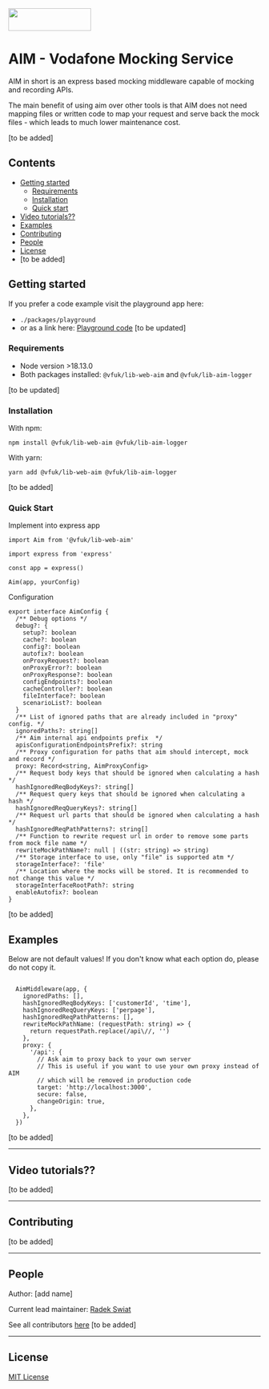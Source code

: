 <div markdown="1">
  <img width="165px" height="45px" src="https://upload.wikimedia.org/wikipedia/en/thumb/c/cc/Vodafone_2017_logo.svg/1280px-Vodafone_2017_logo.svg.png">
</div>

# AIM - Vodafone Mocking Service 

AIM in short is an express based mocking middleware capable of mocking and recording APIs.

The main benefit of using aim over other tools is that AIM does not need mapping files or written code to map your request and serve back the mock files - which leads to much lower maintenance cost.

[to be added]

## Contents

- [Getting started]()
  - [Requirements]()
  - [Installation]()
  - [Quick start]()
- [Video tutorials??]()
- [Examples]()
- [Contributing]()
- [People]()
- [License]()
- [to be added]

## Getting started

If you prefer a code example visit the playground app here:
- `./packages/playground`
- or as a link here: [Playground code](https://dev.azure.com/vfuk-digital/Digital/_git/lib-web-aim?path=/packages/playground) [to be updated]


### Requirements

- Node version >18.13.0
- Both packages installed: `@vfuk/lib-web-aim` and `@vfuk/lib-aim-logger`

[to be updated]

### Installation

With npm:

```
npm install @vfuk/lib-web-aim @vfuk/lib-aim-logger
```

With yarn:
```
yarn add @vfuk/lib-web-aim @vfuk/lib-aim-logger
```

[to be added]

### Quick Start

Implement into express app

```
import Aim from '@vfuk/lib-web-aim'

import express from 'express'

const app = express()

Aim(app, yourConfig)
```

Configuration

```
export interface AimConfig {
  /** Debug options */
  debug?: {
    setup?: boolean
    cache?: boolean
    config?: boolean
    autofix?: boolean
    onProxyRequest?: boolean
    onProxyError?: boolean
    onProxyResponse?: boolean
    configEndpoints?: boolean
    cacheController?: boolean
    fileInterface?: boolean
    scenarioList?: boolean
  }
  /** List of ignored paths that are already included in "proxy" config. */
  ignoredPaths?: string[]
  /** Aim internal api endpoints prefix  */
  apisConfigurationEndpointsPrefix?: string
  /** Proxy configuration for paths that aim should intercept, mock and record */
  proxy: Record<string, AimProxyConfig>
  /** Request body keys that should be ignored when calculating a hash */
  hashIgnoredReqBodyKeys?: string[]
  /** Request query keys that should be ignored when calculating a hash */
  hashIgnoredReqQueryKeys?: string[]
  /** Request url parts that should be ignored when calculating a hash */
  hashIgnoredReqPathPatterns?: string[]
  /** Function to rewrite request url in order to remove some parts from mock file name */
  rewriteMockPathName?: null | ((str: string) => string)
  /** Storage interface to use, only "file" is supported atm */
  storageInterface?: 'file'
  /** Location where the mocks will be stored. It is recommended to not change this value */
  storageInterfaceRootPath?: string
  enableAutofix?: boolean
}
```

[to be added]


## Examples

Below are not default values! If you don't know what each option do, please do not copy it.

```

  AimMiddleware(app, {
    ignoredPaths: [],
    hashIgnoredReqBodyKeys: ['customerId', 'time'],
    hashIgnoredReqQueryKeys: ['perpage'],
    hashIgnoredReqPathPatterns: [],
    rewriteMockPathName: (requestPath: string) => {
      return requestPath.replace(/api\//, '')
    },
    proxy: {
      '/api': {
        // Ask aim to proxy back to your own server
        // This is useful if you want to use your own proxy instead of AIM
        // which will be removed in production code
        target: 'http://localhost:3000',
        secure: false,
        changeOrigin: true,
      },
    },
  })
```

[to be added]

------

## Video tutorials??

[to be added]

------

## Contributing

[to be added]

------

## People

Author: [add name]

Current lead maintainer: [Radek Swiat](https://github.com/radswiat)

See all contributors [here]() [to be added]

------

## License

[MIT License](https://github.com/Vodafone/aim-mocking/blob/main/LICENSE)



